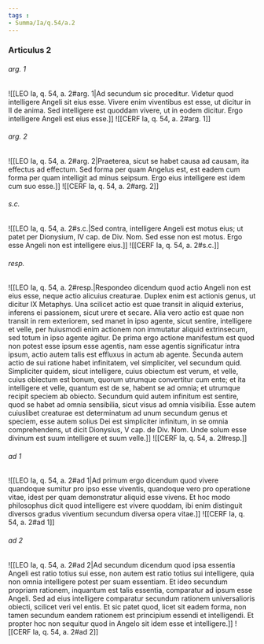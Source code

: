 ```yaml
---
tags : 
- Summa/Ia/q.54/a.2
---
```


### Articulus 2

###### arg. 1
![[LEO Ia, q. 54, a. 2#arg. 1|Ad secundum sic proceditur. Videtur quod intelligere Angeli sit eius esse. Vivere enim viventibus est esse, ut dicitur in II de anima. Sed intelligere est quoddam vivere, ut in eodem dicitur. Ergo intelligere Angeli est eius esse.]]
![[CERF Ia, q. 54, a. 2#arg. 1]]

###### arg. 2
![[LEO Ia, q. 54, a. 2#arg. 2|Praeterea, sicut se habet causa ad causam, ita effectus ad effectum. Sed forma per quam Angelus est, est eadem cum forma per quam intelligit ad minus seipsum. Ergo eius intelligere est idem cum suo esse.]]
![[CERF Ia, q. 54, a. 2#arg. 2]]

###### s.c.
![[LEO Ia, q. 54, a. 2#s.c.|Sed contra, intelligere Angeli est motus eius; ut patet per Dionysium, IV cap. de Div. Nom. Sed esse non est motus. Ergo esse Angeli non est intelligere eius.]]
![[CERF Ia, q. 54, a. 2#s.c.]]

###### resp.
![[LEO Ia, q. 54, a. 2#resp.|Respondeo dicendum quod actio Angeli non est eius esse, neque actio alicuius creaturae. Duplex enim est actionis genus, ut dicitur IX Metaphys. Una scilicet actio est quae transit in aliquid exterius, inferens ei passionem, sicut urere et secare. Alia vero actio est quae non transit in rem exteriorem, sed manet in ipso agente, sicut sentire, intelligere et velle, per huiusmodi enim actionem non immutatur aliquid extrinsecum, sed totum in ipso agente agitur. De prima ergo actione manifestum est quod non potest esse ipsum esse agentis, nam esse agentis significatur intra ipsum, actio autem talis est effluxus in actum ab agente. Secunda autem actio de sui ratione habet infinitatem, vel simpliciter, vel secundum quid. Simpliciter quidem, sicut intelligere, cuius obiectum est verum, et velle, cuius obiectum est bonum, quorum utrumque convertitur cum ente; et ita intelligere et velle, quantum est de se, habent se ad omnia; et utrumque recipit speciem ab obiecto. Secundum quid autem infinitum est sentire, quod se habet ad omnia sensibilia, sicut visus ad omnia visibilia. Esse autem cuiuslibet creaturae est determinatum ad unum secundum genus et speciem, esse autem solius Dei est simpliciter infinitum, in se omnia comprehendens, ut dicit Dionysius, V cap. de Div. Nom. Unde solum esse divinum est suum intelligere et suum velle.]]
![[CERF Ia, q. 54, a. 2#resp.]]

###### ad 1
![[LEO Ia, q. 54, a. 2#ad 1|Ad primum ergo dicendum quod vivere quandoque sumitur pro ipso esse viventis, quandoque vero pro operatione vitae, idest per quam demonstratur aliquid esse vivens. Et hoc modo philosophus dicit quod intelligere est vivere quoddam, ibi enim distinguit diversos gradus viventium secundum diversa opera vitae.]]
![[CERF Ia, q. 54, a. 2#ad 1]]

###### ad 2
![[LEO Ia, q. 54, a. 2#ad 2|Ad secundum dicendum quod ipsa essentia Angeli est ratio totius sui esse, non autem est ratio totius sui intelligere, quia non omnia intelligere potest per suam essentiam. Et ideo secundum propriam rationem, inquantum est talis essentia, comparatur ad ipsum esse Angeli. Sed ad eius intelligere comparatur secundum rationem universalioris obiecti, scilicet veri vel entis. Et sic patet quod, licet sit eadem forma, non tamen secundum eandem rationem est principium essendi et intelligendi. Et propter hoc non sequitur quod in Angelo sit idem esse et intelligere.]]
![[CERF Ia, q. 54, a. 2#ad 2]]

